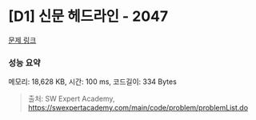 # [D1] 신문 헤드라인 - 2047 

[문제 링크](https://swexpertacademy.com/main/code/problem/problemDetail.do?contestProbId=AV5QKsLaAy0DFAUq) 

### 성능 요약

메모리: 18,628 KB, 시간: 100 ms, 코드길이: 334 Bytes



> 출처: SW Expert Academy, https://swexpertacademy.com/main/code/problem/problemList.do
